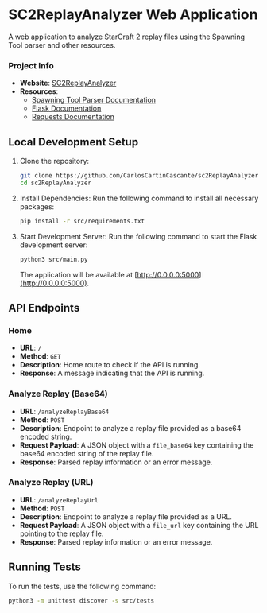 # SC2ReplayAnalyzer Web Application
A web application to analyze StarCraft 2 replay files using the Spawning Tool parser and other resources.

### Project Info
- **Website**: [SC2ReplayAnalyzer](https://github.com/CarlosCartinCascante/sc2ReplayAnalyzer.git)
- **Resources**:
  - [Spawning Tool Parser Documentation](https://github.com/StoicLoofah/spawningtool)
  - [Flask Documentation](https://flask.palletsprojects.com/)
  - [Requests Documentation](https://docs.python-requests.org/)

## Local Development Setup

1. Clone the repository:
    ```bash
    git clone https://github.com/CarlosCartinCascante/sc2ReplayAnalyzer.git
    cd sc2ReplayAnalyzer
    ```

2. Install Dependencies:
    Run the following command to install all necessary packages:
    ```bash
    pip install -r src/requirements.txt
    ```

3. Start Development Server:
    Run the following command to start the Flask development server:
    ```bash
    python3 src/main.py
    ```

    The application will be available at [http://0.0.0.0:5000](http://0.0.0.0:5000).

## API Endpoints

### Home
- **URL**: `/`
- **Method**: `GET`
- **Description**: Home route to check if the API is running.
- **Response**: A message indicating that the API is running.

### Analyze Replay (Base64)
- **URL**: `/analyzeReplayBase64`
- **Method**: `POST`
- **Description**: Endpoint to analyze a replay file provided as a base64 encoded string.
- **Request Payload**: A JSON object with a `file_base64` key containing the base64 encoded string of the replay file.
- **Response**: Parsed replay information or an error message.

### Analyze Replay (URL)
- **URL**: `/analyzeReplayUrl`
- **Method**: `POST`
- **Description**: Endpoint to analyze a replay file provided as a URL.
- **Request Payload**: A JSON object with a `file_url` key containing the URL pointing to the replay file.
- **Response**: Parsed replay information or an error message.

## Running Tests
To run the tests, use the following command:
```bash
python3 -m unittest discover -s src/tests
```